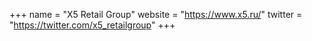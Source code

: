 +++
name = "X5 Retail Group"
website = "https://www.x5.ru/"
twitter = "https://twitter.com/x5_retailgroup"
+++